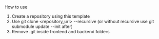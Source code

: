How to use
1. Create a repository using this template
2. Use git clone <repository_url> --recursive (or without recursive use git submodule update --init after)
3. Remove .git inside frontend and backend folders
